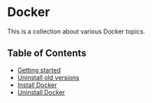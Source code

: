 # Docker

This is a collection about various Docker topics.

## Table of Contents

- [Getting started](/docker/configuration.md#getting-started)
- [Uninstall old versions](/docker/configuration.md#uninstall-old-versions)
- [Install Docker](/docker/configuration.md#install-docker-engine)
- [Uninstall Docker](/docker/configuration.md#uninstall-docker-engine)
